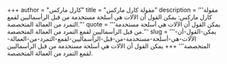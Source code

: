 +++
author = "كارل ماركس"
title = "مقولة كارل ماركس"
description = '''مقولة كارل ماركس: يمكن القول أن الآلات هي أسلحة مستخدمة من قبل الرأسماليين لقمع التمرد من العمالة المتخصصة.'''
quote = '''يمكن القول أن الآلات هي أسلحة مستخدمة من قبل الرأسماليين لقمع التمرد من العمالة المتخصصة.'''
slug = '''يمكن-القول-أن-الآلات-هي-أسلحة-مستخدمة-من-قبل-الرأسماليين-لقمع-التمرد-من-العمالة-المتخصصة'''
+++
يمكن القول أن الآلات هي أسلحة مستخدمة من قبل الرأسماليين لقمع التمرد من العمالة المتخصصة.

